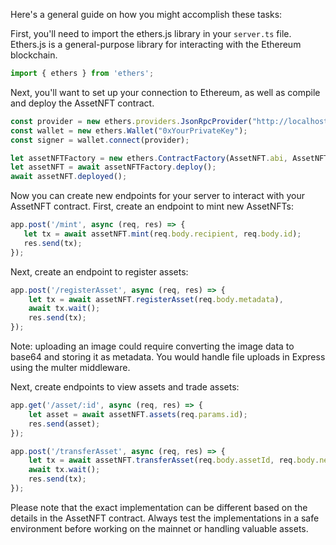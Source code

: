 Here's a general guide on how you might accomplish these tasks:

First, you'll need to import the ethers.js library in your `server.ts` file. Ethers.js is a general-purpose library for interacting with the Ethereum blockchain.

```javascript
import { ethers } from 'ethers';
```

Next, you'll want to set up your connection to Ethereum, as well as compile and deploy the AssetNFT contract.

```javascript
const provider = new ethers.providers.JsonRpcProvider("http://localhost:8545"); // Note: replace with your Ethereum node URL
const wallet = new ethers.Wallet("0xYourPrivateKey");
const signer = wallet.connect(provider);

let assetNFTFactory = new ethers.ContractFactory(AssetNFT.abi, AssetNFT.bytecode, signer);
let assetNFT = await assetNFTFactory.deploy();
await assetNFT.deployed();
```

Now you can create new endpoints for your server to interact with your AssetNFT contract. First, create an endpoint to mint new AssetNFTs:

```javascript
app.post('/mint', async (req, res) => {
   let tx = await assetNFT.mint(req.body.recipient, req.body.id);
   res.send(tx);
});
```

Next, create an endpoint to register assets:

```javascript
app.post('/registerAsset', async (req, res) => {
    let tx = await assetNFT.registerAsset(req.body.metadata),
    await tx.wait();
    res.send(tx);
});
```

Note: uploading an image could require converting the image data to base64 and storing it as metadata. You would handle file uploads in Express using the multer middleware.

Next, create endpoints to view assets and trade assets:

```javascript
app.get('/asset/:id', async (req, res) => {
    let asset = await assetNFT.assets(req.params.id);
    res.send(asset);
});

app.post('/transferAsset', async (req, res) => {
    let tx = await assetNFT.transferAsset(req.body.assetId, req.body.newOwner);
    await tx.wait();
    res.send(tx);
});
```

Please note that the exact implementation can be different based on the details in the AssetNFT contract. Always test the implementations in a safe environment before working on the mainnet or handling valuable assets.